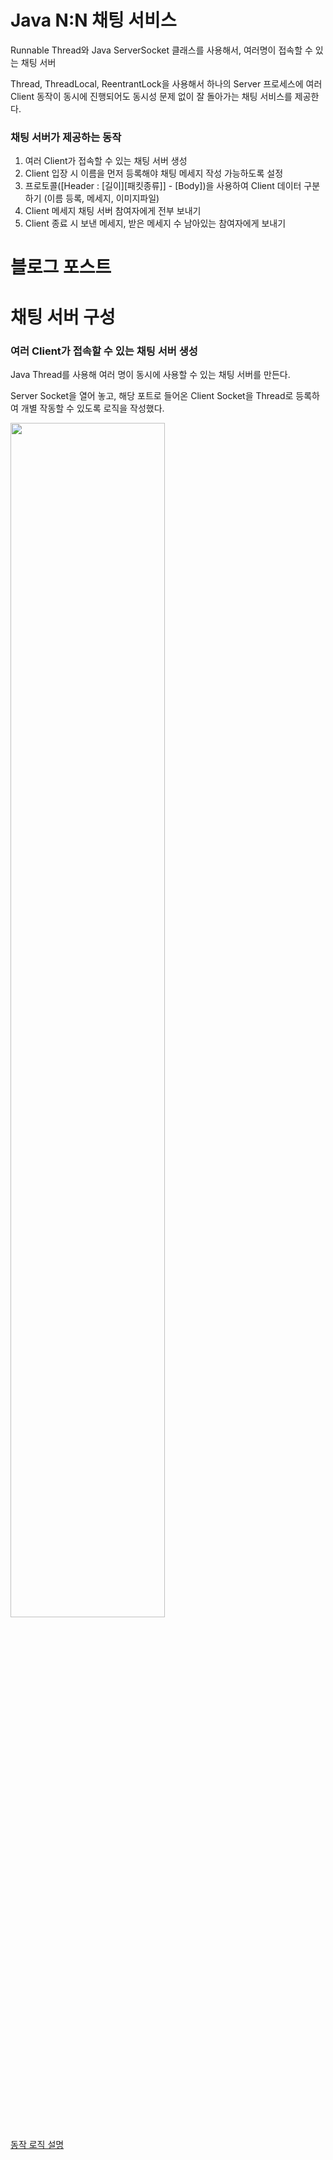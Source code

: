 # Java N:N 채팅 서비스
Runnable Thread와 Java ServerSocket 클래스를 사용해서, 여러명이 접속할 수 있는 채팅 서버

Thread, ThreadLocal, ReentrantLock을 사용해서 하나의 Server 프로세스에 여러 Client 동작이 동시에 진행되어도 동시성 문제 없이 잘 돌아가는 채팅 서비스를 제공한다.

### 채팅 서버가 제공하는 동작
1. 여러 Client가 접속할 수 있는 채팅 서버 생성
2. Client 입장 시 이름을 먼저 등록해야 채팅 메세지 작성 가능하도록 설정
3. 프로토콜([Header : [길이][패킷종류]] - [Body])을 사용하여 Client 데이터 구분하기 (이름 등록, 메세지, 이미지파일)
4. Client 메세지 채팅 서버 참여자에게 전부 보내기
5. Client 종료 시 보낸 메세지, 받은 메세지 수 남아있는 참여자에게 보내기

# 블로그 포스트


# 채팅 서버 구성
### 여러 Client가 접속할 수 있는 채팅 서버 생성
Java Thread를 사용해 여러 명이 동시에 사용할 수 있는 채팅 서버를 만든다.

Server Socket을 열어 놓고, 해당 포트로 들어온 Client Socket을 Thread로 등록하여 개별 작동할 수 있도록 로직을 작성했다.

<img width="70%" src="https://blog.kakaocdn.net/dn/mWDS6/btsd0o1yGu4/n1GHVjJDY5irPoBftWuR2K/img.gif"/>

[동작 로직 설명](https://coding-business.tistory.com/111#%EC%97%AC%EB%9F%AC-client%EA%B0%80-%EC%A0%91%EC%86%8D%ED%95%A0-%EC%88%98-%EC%9E%88%EB%8A%94-%EC%84%9C%EB%B2%84-%EC%83%9D%EC%84%B1)




